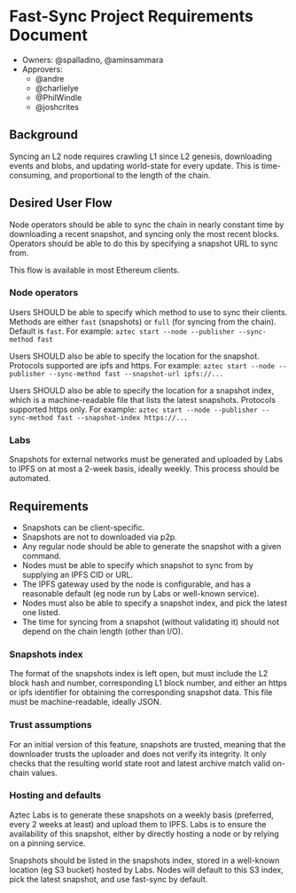 # Fast-Sync Project Requirements Document

- Owners: @spalladino, @aminsammara
- Approvers:
  - @andre
  - @charlielye
  - @PhilWindle
  - @joshcrites

## Background

Syncing an L2 node requires crawling L1 since L2 genesis, downloading events and blobs, and updating world-state for every update. This is time-consuming, and proportional to the length of the chain.

## Desired User Flow

Node operators should be able to sync the chain in nearly constant time by downloading a recent snapshot, and syncing only the most recent blocks. Operators should be able to do this by specifying a snapshot URL to sync from.

This flow is available in most Ethereum clients.

### Node operators

Users SHOULD be able to specify which method to use to sync their clients. Methods are either `fast` (snapshots) or `full` (for syncing from the chain). Default is `fast`. For example:
`aztec start --node --publisher --sync-method fast`

Users SHOULD also be able to specify the location for the snapshot. Protocols supported are ipfs and https. For example:
`aztec start --node --publisher --sync-method fast --snapshot-url ipfs://...`

Users SHOULD also be able to specify the location for a snapshot index, which is a machine-readable file that lists the latest snapshots. Protocols supported https only. For example:
`aztec start --node --publisher --sync-method fast --snapshot-index https://...`

### Labs

Snapshots for external networks must be generated and uploaded by Labs to IPFS on at most a 2-week basis, ideally weekly. This process should be automated.

## Requirements

- Snapshots can be client-specific.
- Snapshots are not to downloaded via p2p.
- Any regular node should be able to generate the snapshot with a given command.
- Nodes must be able to specify which snapshot to sync from by supplying an IPFS CID or URL.
- The IPFS gateway used by the node is configurable, and has a reasonable default (eg node run by Labs or well-known service).
- Nodes must also be able to specify a snapshot index, and pick the latest one listed.
- The time for syncing from a snapshot (without validating it) should not depend on the chain length (other than I/O).

### Snapshots index

The format of the snapshots index is left open, but must include the L2 block hash and number, corresponding L1 block number, and either an https or ipfs identifier for obtaining the corresponding snapshot data. This file must be machine-readable, ideally JSON.

### Trust assumptions

For an initial version of this feature, snapshots are trusted, meaning that the downloader trusts the uploader and does not verify its integrity. It only checks that the resulting world state root and latest archive match valid on-chain values.

### Hosting and defaults

Aztec Labs is to generate these snapshots on a weekly basis (preferred, every 2 weeks at least) and upload them to IPFS. Labs is to ensure the availability of this snapshot, either by directly hosting a node or by relying on a pinning service.

Snapshots should be listed in the snapshots index, stored in a well-known location (eg S3 bucket) hosted by Labs. Nodes will default to this S3 index, pick the latest snapshot, and use fast-sync by default.
